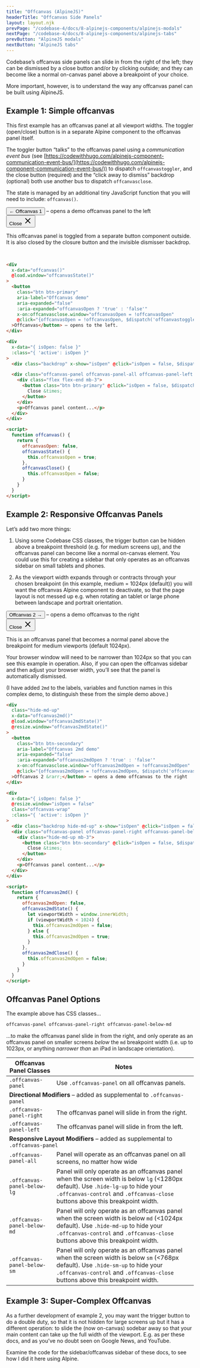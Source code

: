 ```yaml
---
title: "Offcanvas (AlpineJS)"
headerTitle: "Offcanvas Side Panels"
layout: layout.njk
prevPage: "/codebase-4/docs/8-alpinejs-components/alpinejs-modals"
nextPage: "/codebase-4/docs/8-alpinejs-components/alpinejs-tabs"
prevButton: "AlpineJS modals"
nextButton: "AlpineJS tabs"
---
```


<p class="t-lg t-thin">Codebase’s offcanvas side panels can slide in from the right of the left; they can be dismissed by a close button and/or by clicking outside; and they can become like a normal on-canvas panel above a breakpoint of your choice.</p>

More important, however, is to understand the way any offcanvas panel can be built using AlpineJS.

## Example 1: Simple offcanvas

This first example has an offcanvas panel at all viewport widths. The toggler (open/close) button is in a separate Alpine component to the offcanvas panel itself.

The toggler button “talks” to the offcanvas panel using a _communication event bus_ (see [https://codewithhugo.com/alpinejs-component-communication-event-bus/](https://codewithhugo.com/alpinejs-component-communication-event-bus/)) to dispatch `offcanvastoggler`, and the close button (required) and the “click away to dismiss” backdrop (optional) both use another bus to dispatch `offcanvasclose`.

The state is managed by an additional tiny JavaScript function that you will need to include: `offcanvas()`.

<div
  x-data="offcanvas()"
  @load.window="offcanvasState()"
>
  <button
    class="btn btn-primary"
    aria-label="Offcanvas demo"
    aria-expanded="false"
    :aria-expanded="offcanvasOpen ? 'true' : 'false'"
    x-on:offcanvasclose.window="offcanvasOpen = !offcanvasOpen"
    @click="{offcanvasOpen = !offcanvasOpen, $dispatch('offcanvastoggler')}"
  >&larr; Offcanvas 1</button> – opens a demo offcanvas panel to the left
</div>

<div
  x-data="{ isOpen: false }"
  :class="{ 'active': isOpen }"
>
  <div class="backdrop" x-show="isOpen" @click="isOpen = false, $dispatch('offcanvasclose')"></div>

  <div class="offcanvas-panel offcanvas-panel-all offcanvas-panel-left bg-color-primary t-color-ui-text bs p-2" :class="{ 'active': isOpen }" x-on:offcanvastoggler.window="isOpen = !isOpen">
    <div class="flex flex-end mb-3">
      <button class="btn btn-primary b-color-ui-text" @click="isOpen = false, $dispatch('offcanvasclose')">
        Close <svg xmlns="http://www.w3.org/2000/svg" class="icon icon-tabler icon-tabler-x" width="24" height="24" viewBox="0 0 24 24" stroke-width="2" stroke="currentColor" fill="none" stroke-linecap="round" stroke-linejoin="round"><path stroke="none" d="M0 0h24v24H0z" fill="none"/><line x1="18" y1="6" x2="6" y2="18" /><line x1="6" y1="6" x2="18" y2="18" /></svg>
      </button>
    </div>
    <p>This offcanvas panel is toggled from a separate button component outside. It is also closed by the closure button and the invisible dismisser backdrop.</p>
  </div>
</div>

<script>
  function offcanvas() {
    return {
      offcanvasOpen: false,
      offcanvasState() {
        this.offcanvasOpen = true;
      },
      offcanvasClose() {
        this.offcanvasOpen = false;
      }
    }
  }
</script>

<br>

```html
<div
  x-data="offcanvas()"
  @load.window="offcanvasState()"
>
  <button
    class="btn btn-primary"
    aria-label="Offcanvas demo"
    aria-expanded="false"
    :aria-expanded="offcanvasOpen ? 'true' : 'false'"
    x-on:offcanvasclose.window="offcanvasOpen = !offcanvasOpen"
    @click="{offcanvasOpen = !offcanvasOpen, $dispatch('offcanvastoggler')}"
  >Offcanvas</button> – opens to the left.
</div>

<div
  x-data="{ isOpen: false }"
  :class="{ 'active': isOpen }"
>
  <div class="backdrop" x-show="isOpen" @click="isOpen = false, $dispatch('offcanvasclose')"></div>

  <div class="offcanvas-panel offcanvas-panel-all offcanvas-panel-left bg-color-primary-alt bs p-2" :class="{ 'active': isOpen }" x-on:offcanvastoggler.window="isOpen = !isOpen">
    <div class="flex flex-end mb-3">
      <button class="btn btn-primary" @click="isOpen = false, $dispatch('offcanvasclose')">
        Close &times;
      </button>
    </div>
    <p>Offcanvas panel content...</p>
  </div>
</div>

<script>
  function offcanvas() {
    return {
      offcanvasOpen: false,
      offcanvasState() {
        this.offcanvasOpen = true;
      },
      offcanvasClose() {
        this.offcanvasOpen = false;
      }
    }
  }
</script>
```

## Example 2: Responsive Offcanvas Panels

Let’s add two more things:

1. Using some Codebase CSS classes, the trigger button can be hidden above a breakpoint threshold (e.g. for medium screens up), and the offcanvas panel can become like a normal on-canvas element. You could use this for creating a sidebar that only operates as an offcanvas sidebar on small tablets and phones.

2. As the viewport width expands through or contracts through your chosen breakpoint (in this example, medium = 1024px (default)) you will want the offcanvas Alpine component to deactivate, so that the page layout is not messed up e.g. when rotating an tablet or large phone between landscape and portrait orientation.

<div
  class="hide-md-up"
  x-data="offcanvas2md()"
  @load.window="offcanvas2mdState()"
  @resize.window="offcanvas2mdState()"
>
  <button
    class="btn btn-secondary"
    aria-label="Offcanvas 2md demo"
    aria-expanded="false"
    :aria-expanded="offcanvas2mdOpen ? 'true' : 'false'"
    x-on:offcanvasclose.window="offcanvas2mdOpen = !offcanvas2mdOpen"
    @click="{offcanvas2mdOpen = !offcanvas2mdOpen, $dispatch('offcanvas2mdtoggler')}"
  >Offcanvas 2 &rarr;</button> – opens a demo offcanvas to the right
</div>

<div class="mb-3">
  <div
    x-data="{ isOpen: false }"
    @resize.window="isOpen = false"
    class="offcanvas-wrap"
    :class="{ 'active': isOpen }"
  >
    <div class="backdrop hide-md-up" x-show="isOpen" @click="isOpen = false, $dispatch('offcanvas2mdclose')"></div>
    <div class="offcanvas-panel offcanvas-panel-right offcanvas-panel-below-md bg-color-secondary p-2 t-color-ui" :class="{ 'active bs': isOpen }" x-on:offcanvas2mdtoggler.window="isOpen = !isOpen">
      <div class="hide-md-up mb-3">
        <button class="btn btn-secondary b-color-ui-text" @click="isOpen = false, $dispatch('offcanvas2mdclose')">
          Close <svg xmlns="http://www.w3.org/2000/svg" class="icon icon-tabler icon-tabler-x" width="24" height="24" viewBox="0 0 24 24" stroke-width="2" stroke="currentColor" fill="none" stroke-linecap="round" stroke-linejoin="round"><path stroke="none" d="M0 0h24v24H0z" fill="none"/><line x1="18" y1="6" x2="6" y2="18" /><line x1="6" y1="6" x2="18" y2="18" /></svg>
        </button>
      </div>
      <p>This is an offcanvas panel that becomes a normal panel above the breakpoint for medium viewports (default 1024px).</p>
      <p>Your browser window will need to be narrower than 1024px so that you can see this example in operation. Also, if you can open the offcanvas sidebar and then adjust your browser width, you’ll see that the panel is automatically dismissed.</p>
    </div>
  </div>
</div>

<script>
  function offcanvas2md() {
    return {
      offcanvas2mdOpen: false,
      offcanvas2mdState() {
        let viewportWidth = window.innerWidth;
        if (viewportWidth < 1024) {
          this.offcanvas2mdOpen = false;
        } else {
          this.offcanvas2mdOpen = true;
        }
      },
      offcanvas2mdClose() {
        this.offcanvas2mdOpen = false;
      }
    }
  }
</script>

(I have added `2md` to the labels, variables and function names in this complex demo, to distinguish these from the simple demo above.)

```html
<div
  class="hide-md-up"
  x-data="offcanvas2md()"
  @load.window="offcanvas2mdState()"
  @resize.window="offcanvas2mdState()"
>
  <button
    class="btn btn-secondary"
    aria-label="Offcanvas 2md demo"
    aria-expanded="false"
    :aria-expanded="offcanvas2mdOpen ? 'true' : 'false'"
    x-on:offcanvasclose.window="offcanvas2mdOpen = !offcanvas2mdOpen"
    @click="{offcanvas2mdOpen = !offcanvas2mdOpen, $dispatch('offcanvas2mdtoggler')}"
  >Offcanvas 2 &rarr;</button> – opens a demo offcanvas to the right
</div>

<div
  x-data="{ isOpen: false }"
  @resize.window="isOpen = false"
  class="offcanvas-wrap"
  :class="{ 'active': isOpen }"
>
  <div class="backdrop hide-md-up" x-show="isOpen" @click="isOpen = false, $dispatch('offcanvas2mdclose')"></div>
  <div class="offcanvas-panel offcanvas-panel-right offcanvas-panel-below-md bg-color-secondary-alt p-2" :class="{ 'active bs': isOpen }" x-on:offcanvas2mdtoggler.window="isOpen = !isOpen">
    <div class="hide-md-up mb-3">
      <button class="btn btn-secondary" @click="isOpen = false, $dispatch('offcanvas2mdclose')">
        Close &times;
      </button>
    </div>
    <p>Offcanvas panel content...</p>
  </div>
</div>

<script>
  function offcanvas2md() {
    return {
      offcanvas2mdOpen: false,
      offcanvas2mdState() {
        let viewportWidth = window.innerWidth;
        if (viewportWidth < 1024) {
          this.offcanvas2mdOpen = false;
        } else {
          this.offcanvas2mdOpen = true;
        }
      },
      offcanvas2mdClose() {
        this.offcanvas2mdOpen = false;
      }
    }
  }
</script>
```

## Offcanvas Panel Options

The example above has CSS classes...

```html
offcanvas-panel offcanvas-panel-right offcanvas-panel-below-md
```

...to make the offcanvas panel slide in from the right, and only operate as an offcanvas panel on smaller screens _below_ the `md` breakpoint width (i.e. up to 1023px, or anything _narrower than_ an iPad in landscape orientation).

<div class="overflow-x">
<table class="table">
  <thead class="bg-color-background-alt">
    <tr>
      <th>Offcanvas Panel Classes</th>
      <th>Notes</th>
    </tr>
  </thead>
  <tbody>
    <tr>
      <td><code>.offcanvas-panel</code></td>
      <td>Use <code class="t-nowrap">.offcanvas-panel</code> on all offcanvas panels.</td>
    </tr>
    <tr>
      <td colspan="2" class="bg-color-background-alt"><strong>Directional Modifiers</strong> – added as supplemental to <code class="b-thin">.offcanvas-panel</code></td>
    </tr>
    <tr>
      <td><code>.offcanvas-panel-right</code></td>
      <td>The offcanvas panel will slide in from the right.</td>
    </tr>
    <tr>
      <td><code>.offcanvas-panel-left</code></td>
      <td>The offcanvas panel will slide in from the left.</td>
    </tr>
    <tr>
      <td colspan="2" class="bg-color-background-alt"><strong>Responsive Layout Modifiers</strong> – added as supplemental to <code class="b-thin">.offcanvas-panel</code></td>
    </tr>
    <tr>
      <td><code>.offcanvas-panel-all</code></td>
      <td>Panel will operate as an offcanvas panel on all screens, no matter how wide</td>
    </tr>
    <tr>
      <td><code class="t-nowrap">.offcanvas-panel-below-lg</code></td>
      <td>Panel will only operate as an offcanvas panel when the screen width is below <code>lg</code> (&lt;1280px default). Use <code>.hide-lg-up</code> to hide your <code>.offcanvas-control</code> and <code>.offcanvas-close</code> buttons above this breakpoint width.</td>
    </tr>
    <tr>
      <td><code>.offcanvas-panel-below-md</code></td>
      <td>Panel will only operate as an offcanvas panel when the screen width is below <code>md</code> (&lt;1024px default). Use <code>.hide-md-up</code> to hide your <code>.offcanvas-control</code> and <code>.offcanvas-close</code> buttons above this breakpoint width.</td>
    </tr>
    <tr>
      <td><code>.offcanvas-panel-below-sm</code></td>
      <td>Panel will only operate as an offcanvas panel when the screen width is below <code>sm</code> (&lt;768px default). Use <code>.hide-sm-up</code> to hide your <code>.offcanvas-control</code> and <code>.offcanvas-close</code> buttons above this breakpoint width.</td>
    </tr>
  </tbody>
</table>
</div>

## Example 3: Super-Complex Offcanvas

As a further development of example 2, you may want the trigger button to do a double duty, so that it is not hidden for large screens up but it has a different operation: to slide the (now on-canvas) sodebar away so that your main content can take up the full width of the viewport. E.g. as per these docs, and as you’ve no doubt seen on Google News, and YouTube.

Examine the code for the sidebar/offcanvas sidebar of these docs, to see how I did it here using Alpine.